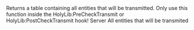 <function name="GetEntitiesFromTransmit" parent="pvs" type="libraryfunc">
	<description>
		Returns a table containing all entities that will be transmitted.
		<note>
			Only use this function inside the <page>HolyLib:PreCheckTransmit</page> or <page>HolyLib:PostCheckTransmit</page> hook!
		</note>
	</description>
	<realm>Server</realm>
	<rets>
		<ret name="entities" type="table">All entities that will be transmited</ret>
	</rets>
</function>